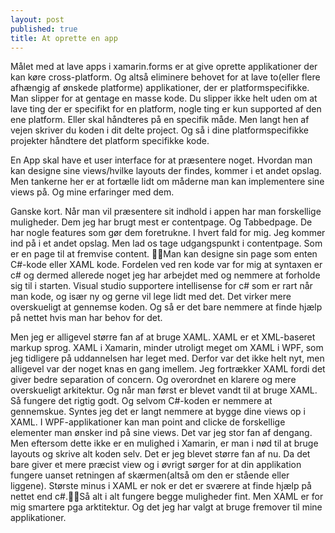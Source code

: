 ```yaml
---
layout: post
published: true
title: At oprette en app
---
```


Målet med at lave apps i xamarin.forms er at give oprette applikationer der kan køre cross-platform. Og altså eliminere behovet for at lave to(eller flere afhængig af ønskede platforme) applikationer, der er platformspecifikke. Man slipper for at gentage en masse kode. Du slipper ikke helt uden om at lave ting der er specifikt for en platform, nogle ting er kun supported af den ene platform. Eller skal håndteres på en specifik måde. Men langt hen af vejen skriver du koden i dit delte project. Og så i dine platformspecifikke projekter håndtere det platform specifikke kode.

En App skal have et user interface for at præsentere noget. Hvordan man kan designe sine views/hvilke layouts der findes, kommer i et andet opslag. Men tankerne her er at fortælle lidt om måderne man kan implementere sine views på. Og mine erfaringer med dem. 

Ganske kort. Når man vil præsentere sit indhold i appen har man forskellige muligheder. Dem jeg har brugt mest er contentpage. Og Tabbedpage. De har nogle features som gør dem foretrukne. I hvert fald for mig. Jeg kommer ind på i et andet opslag. Men lad os tage udgangspunkt i contentpage. Som er en page til at fremvise content. Man kan designe sin page som enten C#-kode eller XAML kode. Fordelen ved ren kode var for mig at syntaxen er c# og dermed allerede noget jeg har arbejdet med og nemmere at forholde sig til i starten. Visual studio supportere intellisense for c# som er rart når man kode, og især ny og gerne vil lege lidt med det. Det virker mere overskueligt at gennemse koden. Og så er det bare nemmere at finde hjælp på nettet hvis man har behov for det. 

Men jeg er alligevel større fan af at bruge XAML. XAML er et XML-baseret markup sprog. XAML i Xamarin, minder utroligt meget om XAML i WPF, som jeg tidligere på uddannelsen har leget med. Derfor var det ikke helt nyt, men alligevel var der noget knas en gang imellem. Jeg fortrækker XAML fordi det giver bedre separation of concern. Og overordnet en klarere og mere overskueligt arkitektur. Og når man først er blevet vandt til at bruge XAML. Så fungere det rigtig godt. Og selvom C#-koden er nemmere at gennemskue. Syntes jeg det er langt nemmere at bygge dine views op i XAML. I WPF-applikationer kan man point and clicke de forskellige elementer man ønsker ind på sine views. Det var jeg stor fan af dengang. Men eftersom dette ikke er en mulighed i Xamarin, er man i nød til at bruge layouts og skrive alt koden selv. Det er jeg blevet større fan af nu. Da det bare giver et mere præcist view og i øvrigt sørger for at din applikation fungere uanset retningen af skærmen(altså om den er stående eller liggene). Største minus i XAML er nok er det er sværere at finde hjælp på nettet end c#.Så alt i alt fungere begge muligheder fint. Men XAML er for mig smartere pga arktitektur. Og det jeg har valgt at bruge fremover til mine applikationer.




